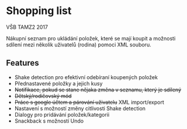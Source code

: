 # Shopping list

VŠB TAMZ2 2017 

Nákupní seznam pro ukládání položek, které se mají koupit a možnosti sdílení mezi několik uživatelů (rodina) pomoci XML souboru.


## Features
* Shake detection pro efektivní odebíraní koupených položek
* Přednastavené položky a jejich kusy
* ~~Notifikace, pokud se stane nějaka změna v seznamu, který je sdílený~~
* ~~Dětský/rodičovský mód~~
* ~~Práce s google účtem a párování uživatelu~~ XML import/export
* Nastavení s možností změny citlivosti Shake detection
* Dialogy pro pridávání položek/kategorii
* Snackback s možností Undo

